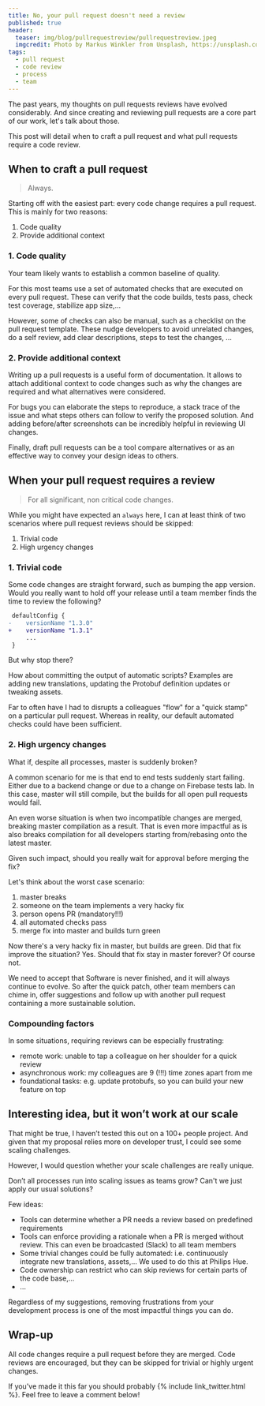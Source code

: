 ```yaml
---
title: No, your pull request doesn't need a review
published: true
header:
  teaser: img/blog/pullrequestreview/pullrequestreview.jpeg
  imgcredit: Photo by Markus Winkler from Unsplash, https://unsplash.com/photos/-fRAIQHKcc0, cropped and resized
tags:
  - pull request
  - code review
  - process
  - team
---
```

The past years, my thoughts on pull requests reviews have evolved considerably. And since creating and reviewing pull requests are a core part of our work, let's talk about those.

This post will detail when to craft a pull request and what pull requests require a code review.

## When to craft a pull request
> Always.

Starting off with the easiest part: every code change requires a pull request. This is mainly for two reasons:

1. Code quality
1. Provide additional context

### 1. Code quality
Your team likely wants to establish a common baseline of quality.

For this most teams use a set of automated checks that are executed on every pull request. These can verify that the code builds, tests pass, check test coverage, stabilize app size,...

However, some of checks can also be manual, such as a checklist on the pull request template. These nudge developers to avoid unrelated changes, do a self review, add clear descriptions, steps to test the changes, ...

### 2. Provide additional context
Writing up a pull requests is a useful form of documentation. It allows to attach additional context to code changes such as why the changes are required and what alternatives were considered.

For bugs you can elaborate the steps to reproduce, a stack trace of the issue and what steps others can follow to verify the proposed solution. And adding before/after screenshots can be incredibly helpful in reviewing UI changes.

Finally, draft pull requests can be a tool compare alternatives or as an effective way to convey your design ideas to others.

## When your pull request requires a review
> For all significant, non critical code changes.

While you might have expected an `always` here, I can at least think of two scenarios where pull request reviews should be skipped:

1. Trivial code
2. High urgency changes

### 1. Trivial code
Some code changes are straight forward, such as bumping the app version. Would you really want to hold off your release until a team member finds the time to review the following?

```diff
 defaultConfig {
-    versionName "1.3.0"
+    versionName "1.3.1"
     ...
 }
```

But why stop there?

How about committing the output of automatic scripts? Examples are adding new translations, updating the Protobuf definition updates or tweaking assets.

Far to often have I had to disrupts a colleagues "flow" for a "quick stamp" on a particular pull request. Whereas in reality, our default automated checks could have been sufficient.

### 2. High urgency changes
What if, despite all processes, master is suddenly broken?

A common scenario for me is that end to end tests suddenly start failing. Either due to a backend change or due to a change on Firebase tests lab. In this case, master will still compile, but the builds for all open pull requests would fail.

An even worse situation is when two incompatible changes are merged, breaking master compilation as a result. That is even more impactful as is also breaks compilation for all developers starting from/rebasing onto the latest master.

Given such impact, should you really wait for approval before merging the fix?

Let's think about the worst case scenario:

1. master breaks
1. someone on the team implements a very hacky fix
1. person opens PR (mandatory!!!)
1. all automated checks pass
1. merge fix into master and builds turn green

Now there's a very hacky fix in master, but builds are green. Did that fix improve the situation? Yes. Should that fix stay in master forever? Of course not.

We need to accept that Software is never finished, and it will always continue to evolve. So after the quick patch, other team members can chime in, offer suggestions and follow up with another pull request containing a more sustainable solution.

### Compounding factors
In some situations, requiring reviews can be especially frustrating:

- remote work: unable to tap a colleague on her shoulder for a quick review
- asynchronous work: my colleagues are 9 (!!!) time zones apart from me
- foundational tasks: e.g. update protobufs, so you can build your new feature on top

## Interesting idea, but it won’t work at our scale
That might be true, I haven’t tested this out on a 100+ people project. And given that my proposal relies more on developer trust, I could see some scaling challenges.

However, I would question whether your scale challenges are really unique.

Don’t all processes run into scaling issues as teams grow? Can't we just apply our usual solutions?

Few ideas:

- Tools can determine whether a PR needs a review based on predefined requirements
- Tools can enforce providing a rationale when a PR is merged without review. This can even be broadcasted (Slack) to all team members
- Some trivial changes could be fully automated: i.e. continuously integrate new translations, assets,... We used to do this at Philips Hue.
- Code ownership can restrict who can skip reviews for certain parts of the code base,...
- ...

Regardless of my suggestions, removing frustrations from your development process is one of the most impactful things you can do.

## Wrap-up
All code changes require a pull request before they are merged. Code reviews are encouraged, but they can be skipped for trivial or highly urgent changes.

If you've made it this far you should probably {% include link_twitter.html %}. Feel free to leave a comment below!
